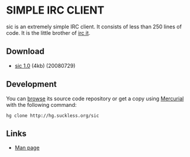 SIMPLE IRC CLIENT
=================
sic is an extremely simple IRC client. It consists of less than 250 lines of code. It is the little brother of [irc it](/ii).

Download
--------
* [sic 1.0](http://dl.suckless.org/tools/sic-1.0.tar.gz) (4kb) (20080729)

Development
-----------
You can [browse](http://hg.suckless.org/sic) its source code repository or get a copy using [Mercurial](http://www.selenic.com/mercurial/) with the following command:

	hg clone http://hg.suckless.org/sic

Links
-----
* [Man page](http://man.suckless.org/tools/1/sic)
